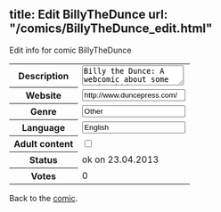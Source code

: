 title: Edit BillyTheDunce
url: "/comics/BillyTheDunce_edit.html"
---
Edit info for comic BillyTheDunce

<form name="comic" action="http://gaepostmail.appengine.com/comic" name="post">
<table class="comicinfo">
<tr>
<th>Description</th><td><textarea name="description">Billy the Dunce: A webcomic about some genius kids, some supernatural creatures, and one dumb kid who's stuck with them. Like Goonies, but with more Lovecraft.</textarea></td>
</tr>
<tr>
<th>Website</th><td><input type="text" name="url" value="http://www.duncepress.com/"/></td>
</tr>
<tr>
<th>Genre</th><td><input type="text" name="genre" value="Other"/></td>
</tr>
<tr>
<th>Language</th><td><input type="text" name="language" value="English"/></td>
</tr>
<tr>
<th>Adult content</th><td><input type="checkbox" name="adult" value="adult" /></td>
</tr>
<tr>
<th>Status</th><td>ok on 23.04.2013</td>
</tr>
<tr>
<th>Votes</th><td>0</div></td>
</tr>
</table>
</form>

Back to the [comic](/comics/BillyTheDunce.html).

